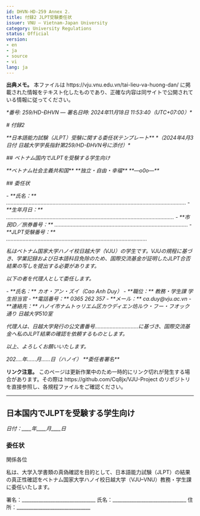 ```yaml
---
id: DHVN-HD-259 Annex 2.
title: 付録2 JLPT受験委任状
issuer: VNU – Vietnam-Japan University
category: University Regulations
status: Official
version:
- en
- ja
- source
- vi
lang: ja
---
```

<div class="source-note" role="note" aria-label="出典メモ">
  <p><strong>出典メモ。</strong> 本ファイルは https://vju.vnu.edu.vn/tai-lieu-va-huong-dan/ に掲載された情報をテキスト化したものであり、正確な内容は同サイトで公開されている情報に従ってください。</p>
  <p><em>*番号: 259/HD-ĐHVN — 署名日時: 2024年11月18日 11:53:40（UTC+07:00）*</em></p>
  <p><em># 付録2</em></p>
  <p><em>**日本語能力試験（JLPT）受験に関する委任状テンプレート** *（2024年4月3日付 日越大学学長指針第259/HD-ĐHVN号に添付）*</em></p>
  <p><em>## ベトナム国内でJLPTを受験する学生向け</em></p>
  <p><em>**ベトナム社会主義共和国** **独立・自由・幸福** **—o0o—**</em></p>
  <p><em>## 委任状</em></p>
  <p><em>- **氏名：** ........................................................................................................................ - **生年月日：** ................................................................................................................ - **市民ID／旅券番号：** ......................................................................................... - **JLPT受験番号：** ..............................................................................................</em></p>
  <p><em>私はベトナム国家大学ハノイ校日越大学（VJU）の学生です。VJUの規程に基づき、学業記録および日本語科目免除のため、国際交流基金が証明したJLPT合否結果の写しを提出する必要があります。</em></p>
  <p><em>以下の者を代理人として委任します。</em></p>
  <p><em>- **氏名：** カオ・アン・ズイ（Cao Anh Duy） - **職位：** 教務・学生課 学生担当官 - **電話番号：** 0365 262 357 - **メール：** ca.duy@vju.ac.vn - **連絡先：** ハノイ市ナムトゥリエム区カウディエン坊ルウ・フー・フオック通り 日越大学510室</em></p>
  <p><em>代理人は、日越大学発行の公文書番号.............................に基づき、国際交流基金へ私のJLPT結果の確認を依頼するものとします。</em></p>
  <p><em>以上、よろしくお願いいたします。</em></p>
  <p><em>202....年......月......日（ハノイ） **委任者署名**</em></p>
</div>

<div class="source-note" role="note" aria-label="リンク注意">
  <p><strong>リンク注意。</strong> このページは更新作業中のため一時的にリンク切れが発生する場合があります。その際は https://github.com/Cq8jx/VJU-Project のリポジトリを直接参照し、各規程ファイルをご確認ください。</p>
</div>

---

## 日本国内でJLPTを受験する学生向け

*日付：____年____月____日*

### 委任状

関係各位

私は、大学入学書類の真偽確認を目的として、日本語能力試験（JLPT）の結果の真正性確認をベトナム国家大学ハノイ校日越大学（VJU–VNU）教務・学生課に委任いたします。

署名：_______________________________
氏名：_______________________________
住所：_______________________________
